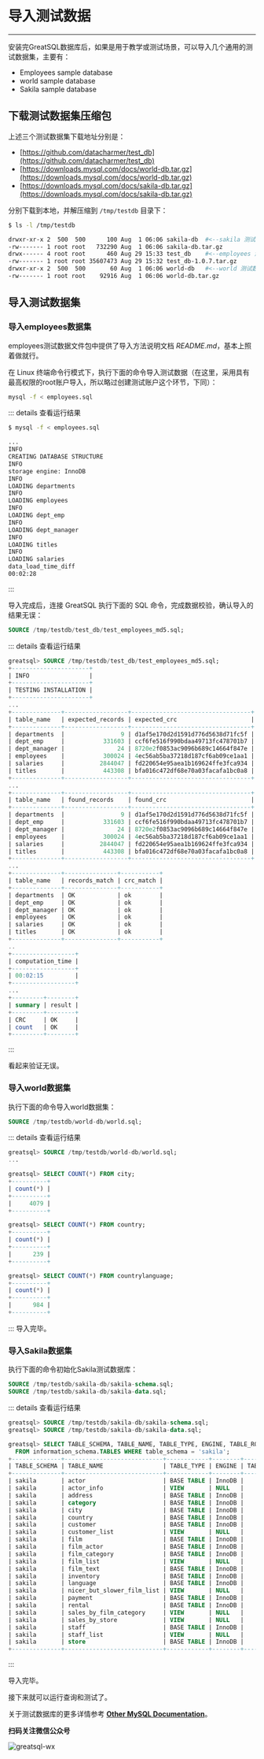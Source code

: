 # 导入测试数据
---

安装完GreatSQL数据库后，如果是用于教学或测试场景，可以导入几个通用的测试数据集，主要有：
- Employees sample database
- world sample database
- Sakila sample database

##  下载测试数据集压缩包
上述三个测试数据集下载地址分别是：
- [https://github.com/datacharmer/test_db](https://github.com/datacharmer/test_db)
- [https://downloads.mysql.com/docs/world-db.tar.gz](https://downloads.mysql.com/docs/world-db.tar.gz)
- [https://downloads.mysql.com/docs/sakila-db.tar.gz](https://downloads.mysql.com/docs/sakila-db.tar.gz)

分别下载到本地，并解压缩到 `/tmp/testdb` 目录下：

```bash
$ ls -l /tmp/testdb

drwxr-xr-x 2  500  500      100 Aug  1 06:06 sakila-db  #<--sakila 测试数据集
-rw------- 1 root root   732290 Aug  1 06:06 sakila-db.tar.gz
drwx------ 4 root root      460 Aug 29 15:33 test_db    #<--employees 测试数据集
-rw------- 1 root root 35607473 Aug 29 15:32 test_db-1.0.7.tar.gz
drwxr-xr-x 2  500  500       60 Aug  1 06:06 world-db   #<--world 测试数据集
-rw------- 1 root root    92916 Aug  1 06:06 world-db.tar.gz
```

##  导入测试数据集
###  导入employees数据集
employees测试数据文件包中提供了导入方法说明文档 *README.md*，基本上照着做就行。

在 Linux 终端命令行模式下，执行下面的命令导入测试数据（在这里，采用具有最高权限的root账户导入，所以略过创建测试账户这个环节，下同）：
```bash
mysql -f < employees.sql
```

::: details 查看运行结果
```bash
$ mysql -f < employees.sql

...
INFO
CREATING DATABASE STRUCTURE
INFO
storage engine: InnoDB
INFO
LOADING departments
INFO
LOADING employees
INFO
LOADING dept_emp
INFO
LOADING dept_manager
INFO
LOADING titles
INFO
LOADING salaries
data_load_time_diff
00:02:28
```
:::

导入完成后，连接 GreatSQL 执行下面的 SQL 命令，完成数据校验，确认导入的结果无误：
```sql
SOURCE /tmp/testdb/test_db/test_employees_md5.sql;
```

::: details 查看运行结果
```sql
greatsql> SOURCE /tmp/testdb/test_db/test_employees_md5.sql;
+----------------------+
| INFO                 |
+----------------------+
| TESTING INSTALLATION |
+----------------------+
...
+--------------+------------------+----------------------------------+
| table_name   | expected_records | expected_crc                     |
+--------------+------------------+----------------------------------+
| departments  |                9 | d1af5e170d2d1591d776d5638d71fc5f |
| dept_emp     |           331603 | ccf6fe516f990bdaa49713fc478701b7 |
| dept_manager |               24 | 8720e2f0853ac9096b689c14664f847e |
| employees    |           300024 | 4ec56ab5ba37218d187cf6ab09ce1aa1 |
| salaries     |          2844047 | fd220654e95aea1b169624ffe3fca934 |
| titles       |           443308 | bfa016c472df68e70a03facafa1bc0a8 |
+--------------+------------------+----------------------------------+
...
+--------------+------------------+----------------------------------+
| table_name   | found_records    | found_crc                        |
+--------------+------------------+----------------------------------+
| departments  |                9 | d1af5e170d2d1591d776d5638d71fc5f |
| dept_emp     |           331603 | ccf6fe516f990bdaa49713fc478701b7 |
| dept_manager |               24 | 8720e2f0853ac9096b689c14664f847e |
| employees    |           300024 | 4ec56ab5ba37218d187cf6ab09ce1aa1 |
| salaries     |          2844047 | fd220654e95aea1b169624ffe3fca934 |
| titles       |           443308 | bfa016c472df68e70a03facafa1bc0a8 |
+--------------+------------------+----------------------------------+
...
+--------------+---------------+-----------+
| table_name   | records_match | crc_match |
+--------------+---------------+-----------+
| departments  | OK            | ok        |
| dept_emp     | OK            | ok        |
| dept_manager | OK            | ok        |
| employees    | OK            | ok        |
| salaries     | OK            | ok        |
| titles       | OK            | ok        |
+--------------+---------------+-----------+
..
+------------------+
| computation_time |
+------------------+
| 00:02:15         |
+------------------+
...
+---------+--------+
| summary | result |
+---------+--------+
| CRC     | OK     |
| count   | OK     |
+---------+--------+
```
:::

看起来验证无误。

###  导入world数据集
执行下面的命令导入world数据集：
```sql
SOURCE /tmp/testdb/world-db/world.sql;
```

::: details 查看运行结果
```sql
greatsql> SOURCE /tmp/testdb/world-db/world.sql;
...

greatsql> SELECT COUNT(*) FROM city;
+----------+
| count(*) |
+----------+
|     4079 |
+----------+

greatsql> SELECT COUNT(*) FROM country;
+----------+
| count(*) |
+----------+
|      239 |
+----------+

greatsql> SELECT COUNT(*) FROM countrylanguage;
+----------+
| count(*) |
+----------+
|      984 |
+----------+
```
:::
导入完毕。

###  导入Sakila数据集
执行下面的命令初始化Sakila测试数据库：

```sql
SOURCE /tmp/testdb/sakila-db/sakila-schema.sql;
SOURCE /tmp/testdb/sakila-db/sakila-data.sql;
```

::: details 查看运行结果
```sql
greatsql> SOURCE /tmp/testdb/sakila-db/sakila-schema.sql;
greatsql> SOURCE /tmp/testdb/sakila-db/sakila-data.sql;

greatsql> SELECT TABLE_SCHEMA, TABLE_NAME, TABLE_TYPE, ENGINE, TABLE_ROWS 
  FROM information_schema.TABLES WHERE table_schema = 'sakila';
+--------------+----------------------------+------------+--------+------------+
| TABLE_SCHEMA | TABLE_NAME                 | TABLE_TYPE | ENGINE | TABLE_ROWS |
+--------------+----------------------------+------------+--------+------------+
| sakila       | actor                      | BASE TABLE | InnoDB |        200 |
| sakila       | actor_info                 | VIEW       | NULL   |       NULL |
| sakila       | address                    | BASE TABLE | InnoDB |        603 |
| sakila       | category                   | BASE TABLE | InnoDB |         16 |
| sakila       | city                       | BASE TABLE | InnoDB |        600 |
| sakila       | country                    | BASE TABLE | InnoDB |        109 |
| sakila       | customer                   | BASE TABLE | InnoDB |        599 |
| sakila       | customer_list              | VIEW       | NULL   |       NULL |
| sakila       | film                       | BASE TABLE | InnoDB |       1000 |
| sakila       | film_actor                 | BASE TABLE | InnoDB |       5462 |
| sakila       | film_category              | BASE TABLE | InnoDB |       1000 |
| sakila       | film_list                  | VIEW       | NULL   |       NULL |
| sakila       | film_text                  | BASE TABLE | InnoDB |       1000 |
| sakila       | inventory                  | BASE TABLE | InnoDB |       4581 |
| sakila       | language                   | BASE TABLE | InnoDB |          6 |
| sakila       | nicer_but_slower_film_list | VIEW       | NULL   |       NULL |
| sakila       | payment                    | BASE TABLE | InnoDB |      16500 |
| sakila       | rental                     | BASE TABLE | InnoDB |      16010 |
| sakila       | sales_by_film_category     | VIEW       | NULL   |       NULL |
| sakila       | sales_by_store             | VIEW       | NULL   |       NULL |
| sakila       | staff                      | BASE TABLE | InnoDB |          2 |
| sakila       | staff_list                 | VIEW       | NULL   |       NULL |
| sakila       | store                      | BASE TABLE | InnoDB |          2 |
+--------------+----------------------------+------------+--------+------------+
```
:::

导入完毕。

接下来就可以运行查询和测试了。

关于测试数据库的更多详情参考 [**Other MySQL Documentation**](https://dev.mysql.com/doc/index-other.html)。



**扫码关注微信公众号**

![greatsql-wx](../greatsql-wx.jpg)
